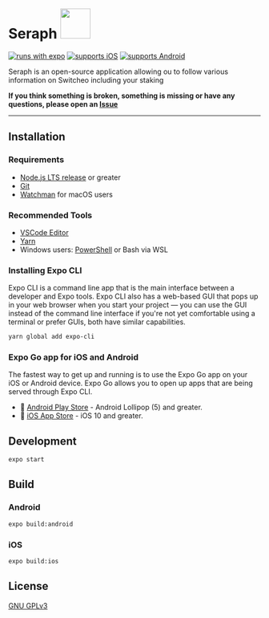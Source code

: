 # Seraph <img src="https://github.com/Zaliro/seraph-app/blob/main/src/assets/icon.png?raw=true" width="60">
[![runs with expo](https://img.shields.io/badge/Runs%20with%20Expo-4630EB.svg?style=flat&logo=EXPO&labelColor=f3f3f3&logoColor=000)](https://github.com/expo/expo) [![supports iOS](https://img.shields.io/badge/iOS-4630EB.svg?style=flat-square&logo=APPLE&labelColor=999999&logoColor=fff)](https://itunes.apple.com/app/apple-store/id982107779) [![supports Android](https://img.shields.io/badge/Android-4630EB.svg?style=flat-square&logo=ANDROID&labelColor=A4C639&logoColor=fff)](https://play.google.com/store/apps/details?id=host.exp.exponent&referrer=www)

Seraph is an open-source application allowing ou to follow various information on Switcheo including your staking

**If you think something is broken, something is missing or have any questions, please open an [Issue](https://github.com/Zaliro/seraph-app/issues)**

---

## Installation

### Requirements
- [Node.js LTS release](https://nodejs.org/en/) or greater
- [Git](https://git-scm.com/)
- [Watchman](https://facebook.github.io/watchman/docs/install#buildinstall) for macOS users

### Recommended Tools
- [VSCode Editor](https://code.visualstudio.com/download)
- [Yarn](https://classic.yarnpkg.com/en/docs/install)
- Windows users: [PowerShell](https://docs.microsoft.com/en-us/powershell/scripting/install/installing-powershell-core-on-windows) or Bash via WSL

### Installing Expo CLI
Expo CLI is a command line app that is the main interface between a developer and Expo tools. Expo CLI also has a web-based GUI that pops up in your web browser when you start your project — you can use the GUI instead of the command line interface if you're not yet comfortable using a terminal or prefer GUIs, both have similar capabilities.

```bash
yarn global add expo-cli
```

### Expo Go app for iOS and Android
The fastest way to get up and running is to use the Expo Go app on your iOS or Android device. Expo Go allows you to open up apps that are being served through Expo CLI.
- 🤖 [Android Play Store](https://play.google.com/store/apps/details?id=host.exp.exponent) - Android Lollipop (5) and greater.
- 🍎 [iOS App Store](https://itunes.com/apps/exponent) - iOS 10 and greater.

## Development
```bash
expo start
```

## Build

### Android
```bash
expo build:android
```

### iOS
```bash
expo build:ios
```

## License
[GNU GPLv3](https://choosealicense.com/licenses/gpl-3.0/)
